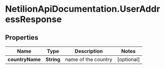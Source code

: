 # NetilionApiDocumentation.UserAddressResponse

## Properties
Name | Type | Description | Notes
------------ | ------------- | ------------- | -------------
**countryName** | **String** | name of the country | [optional] 


